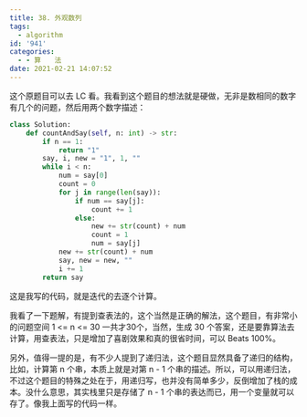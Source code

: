 ```yaml
---
title: 38. 外观数列
tags:
  - algorithm
id: '941'
categories:
  - - 算　　法
date: 2021-02-21 14:07:52
---
```


这个原题目可以去 LC 看。我看到这个题目的想法就是硬做，无非是数相同的数字有几个的问题，然后用两个数字描述：

```python
class Solution:
    def countAndSay(self, n: int) -> str:
        if n == 1:
            return "1"
        say, i, new = "1", 1, ""
        while i < n:
            num = say[0]
            count = 0
            for j in range(len(say)):
                if num == say[j]:
                    count += 1
                else:
                    new += str(count) + num
                    count = 1
                    num = say[j]
            new += str(count) + num
            say, new = new, ""
            i += 1
        return say
```

这是我写的代码，就是迭代的去逐个计算。

我看了一下题解，有提到查表法的，这个当然是正确的解法，这个题目，有非常小的问题空间 1 <= n <= 30 一共才30个，当然，生成 30 个答案，还是要靠算法去计算，用查表法，只是增加了喜剧效果和真的很省时间，可以 Beats 100%。

另外，值得一提的是，有不少人提到了递归法，这个题目显然具备了递归的结构，比如，计算第 n 个串，本质上就是对第 n - 1 个串的描述。所以，可以用递归法，不过这个题目的特殊之处在于，用递归写，也并没有简单多少，反倒增加了栈的成本。没什么意思，其实栈里只是存储了 n - 1 个串的表达而已，用一个变量就可以存了。像我上面写的代码一样。